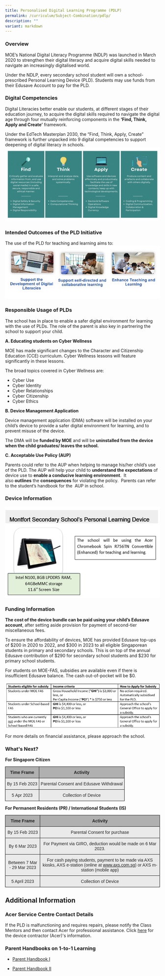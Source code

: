 ```yaml
---
title: Personalised Digital Learning Programme (PDLP)
permalink: /curriculum/Subject-Combination/pdlp/
description: ""
variant: markdown
---
```

### Overview

MOE’s National Digital Literacy Programme (NDLP) was launched in March 2020 to strengthen their digital&nbsp;literacy and&nbsp;acquire digital skills&nbsp;needed to navigate an increasingly&nbsp;digitalised&nbsp;world.

Under the NDLP, every secondary school student will&nbsp;own a school-prescribed&nbsp;Personal Learning Device (PLD). Students may use funds from their Edusave&nbsp;Account&nbsp;to pay for the PLD.&nbsp;

### Digital Competencies

Digital Literacies better enable our students, at different stages of their education journey, to acquire the digital skills required to navigate the digital age through four mutually reinforcing components in the&nbsp;**‘Find, Think, Apply and Create’**&nbsp;framework.

Under the EdTech Masterplan 2030, the “Find, Think, Apply, Create” framework is further unpacked into 9 digital competencies to support deepening of digital literacy in schools.
![](/images/9_digital_competencies.png)

### Intended Outcomes of the PLD Initiative

The use of the PLD for teaching and learning aims to:
![](/images/PDLP_Outcome.png)

### Responsible Usage of PLDs


The school has in place to enable a safer digital environment for&nbsp;learning with the use of PLDs. The role of the parent is also key in partnering the school to support your child.

**A. Educating students on Cyber Wellness**

MOE has made significant changes to the Character and Citizenship Education&nbsp;(CCE) curriculum. Cyber Wellness lessons will feature significantly in these&nbsp;lessons.

The broad topics covered in Cyber Wellness are:&nbsp;

*   Cyber Use
*   Cyber Identity
*   Cyber Relationships
*   Cyber Citizenship
*   Cyber Ethics


**B. Device Management Application**&nbsp;

Device management application (DMA) software will be installed on your child’s device to&nbsp;provide a safer digital&nbsp;environment for learning, and to prevent misuse of the device.

The DMA will be&nbsp;**funded by MOE**&nbsp;and will be&nbsp;**uninstalled from the device when the child graduates/ leaves the school.**&nbsp;


**C. Acceptable Use Policy (AUP)**

Parents could refer to the AUP when helping to manage his/her child’s use of the PLD. The AUP will help your child to&nbsp;**understand the expectations**&nbsp;of device use to&nbsp;**enable a conducive learning environment**.&nbsp;
It also&nbsp;**outlines**&nbsp;the&nbsp;**consequences**&nbsp;for violating the policy.&nbsp;
Parents can refer to the student’s handbook for the&nbsp; AUP in school.


### Device Information
![](/images/laptop_3.png)


### Funding Information

**The cost of the device bundle can be paid using your child’s Edusave account**, after setting aside provision for payment of second-tier miscellaneous fees.

To ensure the affordability of devices, MOE has provided Edusave top-ups of $200 in 2020 to 2022, and $300 in 2023 to all eligible Singaporean students in primary and secondary schools. This is on top of the annual Edusave contribution of $290 for secondary school students and $230 for primary school students.

For students on MOE-FAS, subsidies are available even if there is insufficient Edusave balance. The cash out-of-pocket will be $0.&nbsp;

![](/images/finance_1.png)

For more details on financial assistance, please approach the school.&nbsp;


### What's Next?

**For Singapore Citizen**

<style type="text/css">
.tg  {border-collapse:collapse;border-spacing:0;margin:0px auto;}
.tg td{border-color:black;border-style:solid;border-width:1px;font-family:Arial, sans-serif;font-size:14px;
  overflow:hidden;padding:10px 5px;word-break:normal;}
.tg th{border-color:black;border-style:solid;border-width:1px;font-family:Arial, sans-serif;font-size:14px;
  font-weight:normal;overflow:hidden;padding:10px 5px;word-break:normal;}
.tg .tg-dwlh{background-color:#B0B0B0;color:#222;font-weight:bold;text-align:center;vertical-align:middle}
.tg .tg-ku5w{background-color:#EAEAEA;color:#222;text-align:center;vertical-align:middle}
</style>
<table class="tg">
<tbody>
  <tr>
    <td class="tg-dwlh"><span style="color:#222;background-color:#B0B0B0">Time Frame</span></td>
    <td class="tg-dwlh"><span style="color:#222;background-color:#B0B0B0">Activity</span></td>
  </tr>
  <tr>
    <td class="tg-ku5w"><span style="color:#222;background-color:#EAEAEA">By 15 Feb 2023</span></td>
    <td class="tg-ku5w"><span style="color:#222;background-color:#EAEAEA">Parental Consent and Edusave Withdrawal</span></td>
  </tr>
  <tr>
    <td class="tg-ku5w"><span style="color:#222;background-color:#EAEAEA">5 Apr 2023</span></td>
    <td class="tg-ku5w"><span style="color:#222;background-color:#EAEAEA">Collection of Device</span></td>
  </tr>
</tbody>
</table>

**For Permanent Residents (PR) / International Students (IS)**

<style type="text/css">
.tg  {border-collapse:collapse;border-spacing:0;margin:0px auto;}
.tg td{border-color:black;border-style:solid;border-width:1px;font-family:Arial, sans-serif;font-size:14px;
  overflow:hidden;padding:10px 5px;word-break:normal;}
.tg th{border-color:black;border-style:solid;border-width:1px;font-family:Arial, sans-serif;font-size:14px;
  font-weight:normal;overflow:hidden;padding:10px 5px;word-break:normal;}
.tg .tg-dwlh{background-color:#B0B0B0;color:#222;font-weight:bold;text-align:center;vertical-align:middle}
.tg .tg-ku5w{background-color:#EAEAEA;color:#222;text-align:center;vertical-align:middle}
</style>
<table class="tg">
<tbody>
  <tr>
    <td class="tg-dwlh"><span style="color:#222;background-color:#B0B0B0">Time Frame</span></td>
    <td class="tg-dwlh"><span style="color:#222;background-color:#B0B0B0">Activity</span></td>
  </tr>
  <tr>
    <td class="tg-ku5w"><span style="color:#222;background-color:#EAEAEA">By 15 Feb 2023</span></td>
    <td class="tg-ku5w"><span style="color:#222;background-color:#EAEAEA">Parental Consent for purchase</span></td>
  </tr>
  <tr>
    <td class="tg-ku5w"><span style="color:#222;background-color:#EAEAEA">By 6 Mar 2023</span></td>
    <td class="tg-ku5w"><span style="color:#222;background-color:#EAEAEA">For Payment via GIRO, deduction would be made on 6 Mar 2023.</span></td>
  </tr>
  <tr>
    <td class="tg-ku5w"><span style="color:#222;background-color:#EAEAEA">Between 7 Mar - 29 Mar 2023</span></td>
    <td class="tg-ku5w"><span style="color:#222;background-color:#EAEAEA">For cash paying students, payment to be made via AXS kiosks, AXS e-station (online at</span> <a href="http://www.axs.com.sg/"><span style="text-decoration:none;color:#BD3527"></span></a><a href="www.axs.com.sg">www.axs.com.sg</a><span style="color:#222;background-color:#EAEAEA">) or AXS m-station (mobile app) </span></td>
  </tr>
  <tr>
    <td class="tg-ku5w"><span style="color:#222;background-color:#EAEAEA">5 April 2023</span></td>
    <td class="tg-ku5w"><span style="color:#222;background-color:#EAEAEA">Collection of Device </span></td>
  </tr>
</tbody>
</table>

## Additional Information
### Acer Service Centre Contact Details

If the PLD is malfunctioning and requires repairs, please notify the Class Mentors and then contact Acer for professional assistance. Click&nbsp;[here](https://drive.google.com/file/d/1L1t6WjCm3TyRBicjw91NbTJtxi2wvVMI/view)&nbsp;for the device contractor (Acer)'s information.

### Parent Handbooks on 1-to-1 Learning
*   [Parent Handbook I](/files/IP2___Parent_Handbook__I__2024_FINAL.pdf)

*  [Parent Handbook II](/files/IP3___Parent_Handbook__II__2024_FINAL.pdf)


